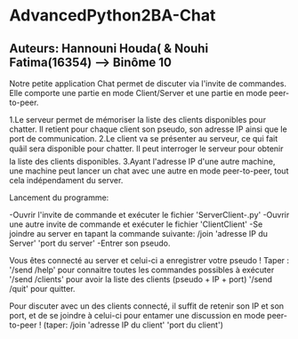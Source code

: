 # AdvancedPython2BA-Chat
## Auteurs: Hannouni Houda( & Nouhi Fatima(16354) --> Binôme 10

Notre petite application Chat permet de discuter via l'invite de commandes.
Elle comporte une partie en mode Client/Server et une partie en mode peer-to-peer.

1.Le serveur permet de mémoriser la liste des clients disponibles pour chatter.
  Il retient pour chaque client son pseudo, son adresse IP ainsi que le port de communication.
2.Le client va se présenter au serveur, ce qui fait quâil sera disponible pour chatter.
  Il peut interroger le serveur pour obtenir la liste des clients disponibles.
3.Ayant l'adresse IP d'une autre machine, une machine peut lancer un chat avec
  une autre en mode peer-to-peer, tout cela indépendament du server.

Lancement du programme:

-Ouvrir l'invite de commande et exécuter le fichier 'ServerClient-.py'
-Ouvrir une autre invite de commande et exécuter le fichier 'ClientClient'
-Se joindre au server en tapant la commande suivante: /join 'adresse IP du Server' 'port du server'
-Entrer son pseudo.

Vous êtes connecté au server et celui-ci a enregistrer votre pseudo !
Taper :
'/send /help' pour connaitre toutes les commandes possibles à exécuter
'/send /clients' pour avoir la liste des clients (pseudo + IP + port)
'/send /quit' pour quitter.

Pour discuter avec un des clients connecté, il suffit de retenir son IP et son port, et de se joindre à celui-ci pour entamer une discussion en mode peer-to-peer !
(taper: /join 'adresse IP du client' 'port du client')
